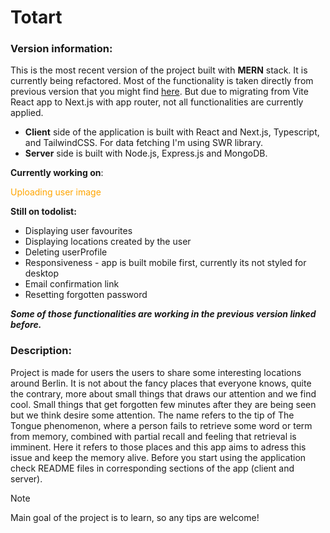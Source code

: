 # Totart

### Version information:

This is the most recent version of the project built with **MERN** stack. It is currently being refactored. Most of the functionality is taken directly from previous version that you might find [here](https://github.com/RZajacc/totArt). But due to migrating from Vite React app to Next.js with app router, not all functionalities are currently applied.

- **Client** side of the application is built with React and Next.js, Typescript, and TailwindCSS. For data fetching I'm using SWR library.
- **Server** side is built with Node.js, Express.js and MongoDB.

**Currently working on**:

<p style="color:orange">Uploading user image</p>

**Still on todolist:**

- Displaying user favourites
- Displaying locations created by the user
- Deleting userProfile
- Responsiveness - app is built mobile first, currently its not styled for desktop
- Email confirmation link
- Resetting forgotten password

**_Some of those functionalities are working in the previous version linked before._**

### Description:

Project is made for users the users to share some interesting locations around Berlin. It is not about the fancy places that everyone knows, quite the contrary, more about small things that draws our attention and we find cool. Small things that get forgotten few minutes after they are being seen but we think desire some attention. The name refers to the tip of The Tongue phenomenon, where a person fails to retrieve some word or term from memory, combined with partial recall and feeling that retrieval is imminent. Here it refers to those places and this app aims to adress this issue and keep the memory alive.
Before you start using the application check README files in corresponding sections of the app (client and server).

> [!NOTE]
> Main goal of the project is to learn, so any tips are welcome!
